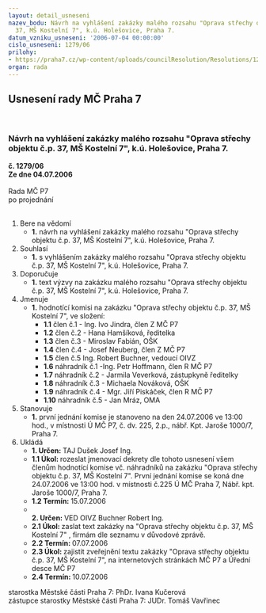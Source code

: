 ```yaml
---
layout: detail_usneseni
nazev_bodu: Návrh na vyhlášení zakázky malého rozsahu "Oprava střechy objektu č.p.
  37, MŠ Kostelní 7", k.ú. Holešovice, Praha 7.
datum_vzniku_usneseni: '2006-07-04 00:00:00'
cislo_usneseni: 1279/06
prilohy:
- https://praha7.cz/wp-content/uploads/councilResolution/Resolutions/12409/37-n%c3%a1vrh_v%c3%bdzvy.doc
organ: rada
---
```

<div id="ucUsn_pList" class="usn">
	<span><h2>Usnesení rady MČ Praha 7 </h2>
<br></span><div class="standBody">
<span><h3>Návrh na vyhlášení zakázky malého rozsahu "Oprava střechy objektu č.p. 37, MŠ Kostelní 7", k.ú. Holešovice, Praha 7.</h3></span><div class="center">
		<strong>č. 1279/06</strong><br>
	</div>
<div class="center">
		<strong>Ze dne 04.07.2006</strong><br><br>
	</div>Rada MČ P7<br> po projednání<br><br><ol>
<li>Bere na vědomí<ul><li>
<strong>1.</strong> návrh na vyhlášení zakázky malého rozsahu "Oprava střechy objektu č.p. 37, MŠ Kostelní 7", k.ú. Holešovice, Praha 7.</li></ul>
</li>
<li>Souhlasí<ul><li>
<strong>1.</strong> s vyhlášením zakázky malého rozsahu "Oprava střechy objektu č.p. 37, MŠ Kostelní 7", k.ú. Holešovice, Praha 7.</li></ul>
</li>
<li>Doporučuje<ul><li>
<strong>1.</strong> text výzvy na zakázku malého rozsahu "Oprava střechy objektu č.p. 37, MŠ Kostelní 7", k.ú. Holešovice, Praha 7.</li></ul>
</li>
<li>Jmenuje<ul><li>
<strong>1.</strong> hodnotící komisi na zakázku "Oprava střechy objektu č.p. 37, MŠ Kostelní 7", ve složení:<ul>
<li>
<strong>1.1</strong> člen č.1 - Ing. Ivo Jindra, člen Z MČ P7</li>
<li>
<strong>1.2</strong> člen č.2 - Hana Hamšíková, ředitelka </li>
<li>
<strong>1.3</strong> člen č.3 - Miroslav Fabián, OŠK</li>
<li>
<strong>1.4</strong> člen č.4 - Josef Neuberg, člen Z MČ P7</li>
<li>
<strong>1.5</strong> člen č.5 Ing. Robert Buchner, vedoucí OIVZ</li>
<li>
<strong>1.6</strong> náhradník č.1 -Ing. Petr Hoffmann, člen R MČ P7</li>
<li>
<strong>1.7</strong> náhradník č.2 - Jarmila Veverková, zástupkyně ředitelky</li>
<li>
<strong>1.8</strong> náhradník č.3 - Michaela Nováková, OŠK</li>
<li>
<strong>1.9</strong> náhradník č.4 - Mgr. Jiří Piskáček, člen R MČ P7</li>
<li>
<strong>1.10</strong> náhradník č.5 - Jan Mráz, OMA</li>
</ul>
</li></ul>
</li>
<li>Stanovuje<ul><li>
<strong>1.</strong> první jednání komise je stanoveno na den 24.07.2006 ve 13:00 hod., v místnosti Ú MČ P7, č. dv. 225, 2.p., nábř. Kpt. Jaroše 1000/7, Praha 7.</li></ul>
</li>
<li>Ukládá<ul>
<li>
<strong>1. Určen: </strong>TAJ Dušek Josef Ing.</li>
<li>
<strong>1.1 Úkol: </strong>rozeslat jmenovací dekrety dle tohoto usnesení všem členům hodnotící komise vč. náhradníků na zakázku "Oprava střechy objektu č.p. 37, MŠ Kostelní 7". První jednání komise se koná dne 24.07.2006 ve 13:00 hod. v místnosti č.225 Ú MČ Praha 7, Nábř. kpt. Jaroše 1000/7, Praha 7.</li>
<li>
<strong>1.2 Termín: </strong>15.07.2006</li>
<li>
<strong><br>2. Určen: </strong>VED OIVZ Buchner Robert Ing.</li>
<li>
<strong>2.1 Úkol: </strong>zaslat text zakázky na "Oprava střechy objektu č.p. 37, MŠ Kostelní 7" , firmám dle seznamu v důvodové zprávě.  </li>
<li>
<strong>2.2 Termín: </strong>07.07.2006</li>
<li>
<strong>2.3 Úkol: </strong>zajistit zveřejnění textu zakázky "Oprava střechy objektu č.p. 37, MŠ Kostelní 7", na internetových stránkách MČ P7 a Úřední desce MČ P7</li>
<li>
<strong>2.4 Termín: </strong>10.07.2006</li>
</ul>
</li>
</ol>starostka Městské části Praha 7: PhDr. Ivana Kučerová<br>zástupce starostky Městské části Praha 7: JUDr. Tomáš Vavřinec 
</div>
</div>